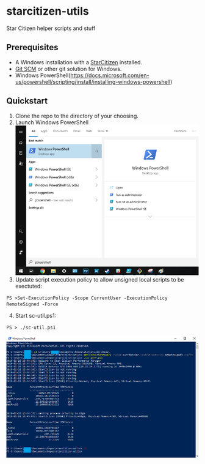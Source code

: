 # starcitizen-utils
Star Citizen helper scripts and stuff


## Prerequisites
* A Windows installation with a [StarCitizen](https://robertsspaceindustries.com) installed.
* [Git SCM](https://git-scm.com/download/win) or other git solution for Windows.
* Windows PowerShell(https://docs.microsoft.com/en-us/powershell/scripting/install/installing-windows-powershell)

## Quickstart
1. Clone the repo to the directory of your choosing.
2. Launch Windows PowerShell
![GitHub Logo](./docs/screenshots/windows10-startmenu.png)
3. Update script execution policy to allow unsigned local scripts to be exectuted: 
```
PS >Set-ExecutionPolicy -Scope CurrentUser -ExecutionPolicy RemoteSigned -Force
```
4. Start sc-util.ps1:
```
PS > ./sc-util.ps1
```

![Sample Script Output](./docs/screenshots/powershell-execution.png)
